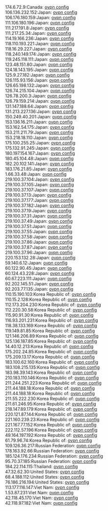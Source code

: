 174.6.72.9:Canada: [ovpn config](vpn/174_6_72_9.ovpn)  
106.136.232.152:Japan: [ovpn config](vpn/106_136_232_152.ovpn)  
106.176.180.159:Japan: [ovpn config](vpn/106_176_180_159.ovpn)  
111.106.180.196:Japan: [ovpn config](vpn/111_106_180_196.ovpn)  
111.217.191.8:Japan: [ovpn config](vpn/111_217_191_8.ovpn)  
111.217.25.34:Japan: [ovpn config](vpn/111_217_25_34.ovpn)  
114.19.166.236:Japan: [ovpn config](vpn/114_19_166_236.ovpn)  
118.110.193.221:Japan: [ovpn config](vpn/118_110_193_221.ovpn)  
118.16.29.227:Japan: [ovpn config](vpn/118_16_29_227.ovpn)  
118.240.149.174:Japan: [ovpn config](vpn/118_240_149_174.ovpn)  
119.245.118.111:Japan: [ovpn config](vpn/119_245_118_111.ovpn)  
123.48.151.80:Japan: [ovpn config](vpn/123_48_151_80.ovpn)  
124.18.143.195:Japan: [ovpn config](vpn/124_18_143_195.ovpn)  
125.9.27.182:Japan: [ovpn config](vpn/125_9_27_182.ovpn)  
126.115.93.156:Japan: [ovpn config](vpn/126_115_93_156.ovpn)  
126.65.198.132:Japan: [ovpn config](vpn/126_65_198_132.ovpn)  
126.74.215.104:Japan: [ovpn config](vpn/126_74_215_104.ovpn)  
126.78.200.3:Japan: [ovpn config](vpn/126_78_200_3.ovpn)  
126.79.159.214:Japan: [ovpn config](vpn/126_79_159_214.ovpn)  
131.147.188.64:Japan: [ovpn config](vpn/131_147_188_64.ovpn)  
131.213.227.136:Japan: [ovpn config](vpn/131_213_227_136.ovpn)  
150.249.40.201:Japan: [ovpn config](vpn/150_249_40_201.ovpn)  
153.136.16.211:Japan: [ovpn config](vpn/153_136_16_211.ovpn)  
153.162.54.175:Japan: [ovpn config](vpn/153_162_54_175.ovpn)  
153.211.211.79:Japan: [ovpn config](vpn/153_211_211_79.ovpn)  
153.218.18.110:Japan: [ovpn config](vpn/153_218_18_110.ovpn)  
175.100.255.25:Japan: [ovpn config](vpn/175_100_255_25.ovpn)  
175.132.91.245:Japan: [ovpn config](vpn/175_132_91_245.ovpn)  
180.197.154.167:Japan: [ovpn config](vpn/180_197_154_167.ovpn)  
180.45.104.48:Japan: [ovpn config](vpn/180_45_104_48.ovpn)  
182.20.102.141:Japan: [ovpn config](vpn/182_20_102_141.ovpn)  
183.176.21.85:Japan: [ovpn config](vpn/183_176_21_85.ovpn)  
1.66.33.48:Japan: [ovpn config](vpn/1_66_33_48.ovpn)  
219.100.37.104:Japan: [ovpn config](vpn/219_100_37_104.ovpn)  
219.100.37.105:Japan: [ovpn config](vpn/219_100_37_105.ovpn)  
219.100.37.107:Japan: [ovpn config](vpn/219_100_37_107.ovpn)  
219.100.37.13:Japan: [ovpn config](vpn/219_100_37_13.ovpn)  
219.100.37.177:Japan: [ovpn config](vpn/219_100_37_177.ovpn)  
219.100.37.182:Japan: [ovpn config](vpn/219_100_37_182.ovpn)  
219.100.37.19:Japan: [ovpn config](vpn/219_100_37_19.ovpn)  
219.100.37.31:Japan: [ovpn config](vpn/219_100_37_31.ovpn)  
219.100.37.49:Japan: [ovpn config](vpn/219_100_37_49.ovpn)  
219.100.37.51:Japan: [ovpn config](vpn/219_100_37_51.ovpn)  
219.100.37.55:Japan: [ovpn config](vpn/219_100_37_55.ovpn)  
219.100.37.58:Japan: [ovpn config](vpn/219_100_37_58.ovpn)  
219.100.37.86:Japan: [ovpn config](vpn/219_100_37_86.ovpn)  
219.100.37.87:Japan: [ovpn config](vpn/219_100_37_87.ovpn)  
219.100.37.96:Japan: [ovpn config](vpn/219_100_37_96.ovpn)  
220.153.132.28:Japan: [ovpn config](vpn/220_153_132_28.ovpn)  
59.140.6.12:Japan: [ovpn config](vpn/59_140_6_12.ovpn)  
60.122.90.45:Japan: [ovpn config](vpn/60_122_90_45.ovpn)  
60.124.43.228:Japan: [ovpn config](vpn/60_124_43_228.ovpn)  
60.67.223.111:Japan: [ovpn config](vpn/60_67_223_111.ovpn)  
92.202.145.51:Japan: [ovpn config](vpn/92_202_145_51.ovpn)  
92.203.77.135:Japan: [ovpn config](vpn/92_203_77_135.ovpn)  
110.15.190.103:Korea Republic of: [ovpn config](vpn/110_15_190_103.ovpn)  
110.15.2.128:Korea Republic of: [ovpn config](vpn/110_15_2_128.ovpn)  
112.173.204.230:Korea Republic of: [ovpn config](vpn/112_173_204_230.ovpn)  
112.220.30.58:Korea Republic of: [ovpn config](vpn/112_220_30_58.ovpn)  
115.90.91.30:Korea Republic of: [ovpn config](vpn/115_90_91_30.ovpn)  
116.93.201.231:Korea Republic of: [ovpn config](vpn/116_93_201_231.ovpn)  
118.38.133.169:Korea Republic of: [ovpn config](vpn/118_38_133_169.ovpn)  
119.149.81.85:Korea Republic of: [ovpn config](vpn/119_149_81_85.ovpn)  
121.146.206.89:Korea Republic of: [ovpn config](vpn/121_146_206_89.ovpn)  
125.136.187.85:Korea Republic of: [ovpn config](vpn/125_136_187_85.ovpn)  
14.40.12.213:Korea Republic of: [ovpn config](vpn/14_40_12_213.ovpn)  
175.202.24.85:Korea Republic of: [ovpn config](vpn/175_202_24_85.ovpn)  
175.209.13.17:Korea Republic of: [ovpn config](vpn/175_209_13_17.ovpn)  
183.100.62.160:Korea Republic of: [ovpn config](vpn/183_100_62_160.ovpn)  
183.108.215.135:Korea Republic of: [ovpn config](vpn/183_108_215_135.ovpn)  
183.98.39.143:Korea Republic of: [ovpn config](vpn/183_98_39_143.ovpn)  
210.183.110.146:Korea Republic of: [ovpn config](vpn/210_183_110_146.ovpn)  
211.244.251.223:Korea Republic of: [ovpn config](vpn/211_244_251_223.ovpn)  
211.44.188.18:Korea Republic of: [ovpn config](vpn/211_44_188_18.ovpn)  
211.44.188.18:Korea Republic of: [ovpn config](vpn/211_44_188_18.ovpn)  
211.55.222.230:Korea Republic of: [ovpn config](vpn/211_55_222_230.ovpn)  
211.61.246.95:Korea Republic of: [ovpn config](vpn/211_61_246_95.ovpn)  
218.147.89.179:Korea Republic of: [ovpn config](vpn/218_147_89_179.ovpn)  
220.121.87.144:Korea Republic of: [ovpn config](vpn/220_121_87_144.ovpn)  
221.160.239.23:Korea Republic of: [ovpn config](vpn/221_160_239_23.ovpn)  
221.167.77.152:Korea Republic of: [ovpn config](vpn/221_167_77_152.ovpn)  
222.112.57.196:Korea Republic of: [ovpn config](vpn/222_112_57_196.ovpn)  
49.164.197.192:Korea Republic of: [ovpn config](vpn/49_164_197_192.ovpn)  
61.79.96.74:Korea Republic of: [ovpn config](vpn/61_79_96_74.ovpn)  
109.126.36.217:Russian Federation: [ovpn config](vpn/109_126_36_217.ovpn)  
178.163.92.66:Russian Federation: [ovpn config](vpn/178_163_92_66.ovpn)  
185.124.176.234:Russian Federation: [ovpn config](vpn/185_124_176_234.ovpn)  
95.70.37.185:Russian Federation: [ovpn config](vpn/95_70_37_185.ovpn)  
184.22.114.115:Thailand: [ovpn config](vpn/184_22_114_115.ovpn)  
47.32.62.30:United States: [ovpn config](vpn/47_32_62_30.ovpn)  
68.4.188.112:United States: [ovpn config](vpn/68_4_188_112.ovpn)  
76.186.216.194:United States: [ovpn config](vpn/76_186_216_194.ovpn)  
113.177.116.147:Viet Nam: [ovpn config](vpn/113_177_116_147.ovpn)  
1.53.87.231:Viet Nam: [ovpn config](vpn/1_53_87_231.ovpn)  
42.118.45.170:Viet Nam: [ovpn config](vpn/42_118_45_170.ovpn)  
42.118.97.182:Viet Nam: [ovpn config](vpn/42_118_97_182.ovpn)  

